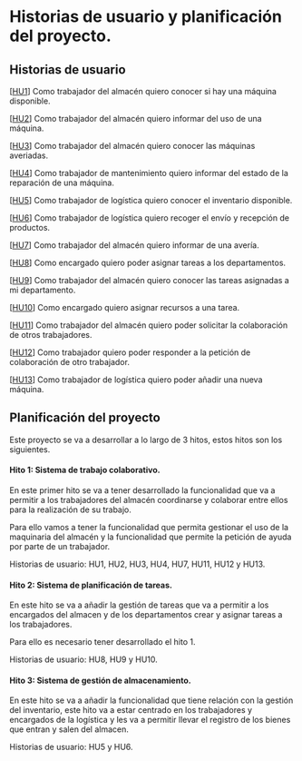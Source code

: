 # Historias de usuario y planificación del proyecto.

## Historias de usuario

[[HU1](https://github.com/antobalbis/CC-20-21-antoniobalbis/issues/6)] Como trabajador del almacén quiero conocer si hay una máquina disponible.

[[HU2](https://github.com/antobalbis/CC-20-21-antoniobalbis/issues/7)] Como trabajador del almacén quiero informar del uso de una máquina.

[[HU3](https://github.com/antobalbis/CC-20-21-antoniobalbis/issues/8)] Como trabajador del almacén quiero conocer las máquinas averiadas.

[[HU4](https://github.com/antobalbis/CC-20-21-antoniobalbis/issues/9)] Como trabajador de mantenimiento quiero informar del estado de la reparación de una máquina.

[[HU5](https://github.com/antobalbis/CC-20-21-antoniobalbis/issues/11)] Como trabajador de logística quiero conocer el inventario disponible.

[[HU6](https://github.com/antobalbis/CC-20-21-antoniobalbis/issues/12)] Como trabajador de logística quiero recoger el envío y recepción de productos.

[[HU7](https://github.com/antobalbis/CC-20-21-antoniobalbis/issues/19)] Como trabajador del almacén quiero informar de una avería.

[[HU8](https://github.com/antobalbis/CC-20-21-antoniobalbis/issues/20)] Como encargado quiero poder asignar tareas a los departamentos.

[[HU9](https://github.com/antobalbis/CC-20-21-antoniobalbis/issues/21)] Como trabajador del almacén quiero conocer las tareas asignadas a mi departamento.

[[HU10](https://github.com/antobalbis/CC-20-21-antoniobalbis/issues/24)] Como encargado quiero asignar recursos a una tarea.

[[HU11](https://github.com/antobalbis/CC-20-21-antoniobalbis/issues/25)] Como trabajador del almacén quiero poder solicitar la colaboración de otros trabajadores.

[[HU12](https://github.com/antobalbis/CC-20-21-antoniobalbis/issues/26)] Como trabajador quiero poder responder a la petición de colaboración de otro trabajador.

[[HU13](https://github.com/antobalbis/CC-20-21-antoniobalbis/issues/27)] Como trabajador de logística quiero poder añadir una nueva máquina.

## Planificación del proyecto

Este proyecto se va a desarrollar a lo largo de 3 hitos, estos hitos son los siguientes.

#### Hito 1: Sistema de trabajo colaborativo.

En este primer hito se va a tener desarrollado la funcionalidad que va a permitir a los trabajadores del almacén coordinarse y colaborar entre ellos para la realización de su trabajo.

Para ello vamos a tener la funcionalidad que permita gestionar el uso de la maquinaria del almacén y la funcionalidad que permite la petición de ayuda por parte de un trabajador.

Historias de usuario: HU1, HU2, HU3, HU4, HU7, HU11, HU12 y HU13.

#### Hito 2: Sistema de planificación de tareas.

En este hito se va a añadir la gestión de tareas que va a permitir a los encargados del almacen y de los departamentos crear y asignar tareas a los trabajadores.

Para ello es necesario tener desarrollado el hito 1.

Historias de usuario: HU8, HU9 y HU10.

#### Hito 3: Sistema de gestión de almacenamiento.

En este hito se va a añadir la funcionalidad que tiene relación con la gestión del inventario, este hito va a estar centrado en los trabajadores y encargados de la logística y les va a permitir llevar el registro de los bienes que entran y salen del almacen.

Historias de usuario: HU5 y HU6.
